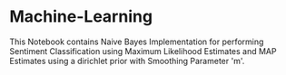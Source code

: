 # Machine-Learning
This Notebook contains Naive Bayes Implementation for performing Sentiment Classification using Maximum Likelihood Estimates and MAP Estimates using a dirichlet prior with Smoothing Parameter 'm'.
